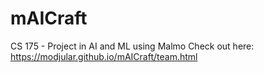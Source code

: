 # mAICraft
CS 175 - Project in AI and ML using Malmo
Check out here:
https://modjular.github.io/mAICraft/team.html
